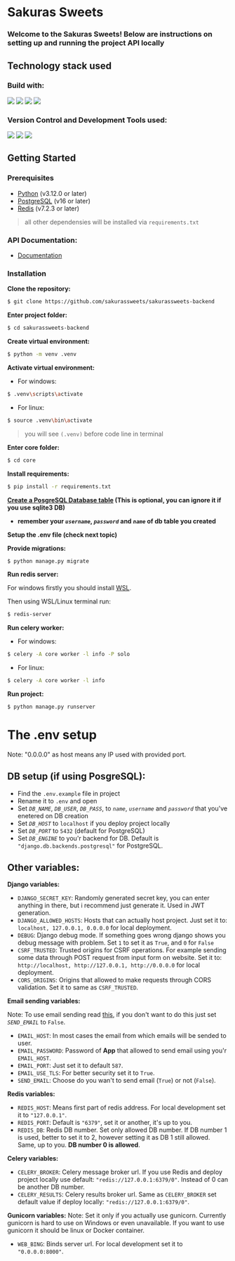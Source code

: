 # Sakuras Sweets

<h3>Welcome to the Sakuras Sweets! Below are instructions on setting up and running the project API locally</h3>

## Technology stack used

### Build with:

<img src="https://img.shields.io/badge/Python-244c6f?logo=python&logoColor=white&style=ShieldStyle" />
<img src="https://img.shields.io/badge/Django-0c4b33?logo=django&logoColor=white&style=ShieldStyle" />
<img src="https://img.shields.io/badge/Django%20Rest%20Framework-a30000?logo=django&logoColor=white&style=ShieldStyle" /> 
<img src="https://img.shields.io/badge/Docker-ffffff?logo=docker&logoColor=White&style=ShieldStyle" />

### Version Control and Development Tools used:

<img src="https://img.shields.io/badge/Git-DC4936?logo=git&logoColor=white&style=ShieldStyle" /> <img src="https://img.shields.io/badge/GitHub-1A1C1E?logo=github&logoColor=white&style=ShieldStyle" /> <img src="https://img.shields.io/badge/Visual Studio Code-0C72C5?logo=visual studio code&logoColor=white&style=ShieldStyle" />

## Getting Started

### Prerequisites

- [Python](https://www.python.org/) (v3.12.0 or later)
- [PostgreSQL](https://www.postgresql.org/) (v16 or later)
- [Redis](https://redis.io/) (v7.2.3 or later)

> all other dependensies will be installed via `requirements.txt`

### API Documentation:

- [Documentation](https://github.com/sakurassweets/sakurassweets-backend/docs)

### Installation

**Clone the repository:**

```bash
$ git clone https://github.com/sakurassweets/sakurassweets-backend
```

**Enter project folder:**

```bash
$ cd sakurassweets-backend
```

**Create virtual environment:**

```bash
$ python -m venv .venv
```

**Activate virtual environment:**

- For windows:

```bash
$ .venv\scripts\activate
```

- For linux:

```bash
$ source .venv\bin\activate
```

> you will see `(.venv)` before code line in terminal

**Enter core folder:**

```bash
$ cd core
```

**Install requirements:**

```bash
$ pip install -r requirements.txt
```

**[Create a PosgreSQL Database table](https://www.youtube.com/watch?v=oWsAYx2R9RI&ab_channel=Knowledge360) (This is optional, you can ignore it if you use sqlite3 DB)**

- **remember your _`username`_, _`password`_ and _`name`_ of db table you created**

**Setup the .env file (check next topic)**

**Provide migrations:**

```bash
$ python manage.py migrate
```

**Run redis server:**

For windows firstly you should install [WSL](https://learn.microsoft.com/ru-ru/windows/wsl/install).

Then using WSL/Linux terminal run:

```bash
$ redis-server
```

**Run celery worker:**

- For windows:

```bash
$ celery -A core worker -l info -P solo
```

- For linux:

```bash
$ celery -A core worker -l info
```

**Run project:**

```bash
$ python manage.py runserver
```

# The .env setup

Note: "0.0.0.0" as host means any IP used with provided port.

## DB setup (if using PosgreSQL):

- Find the `.env.example` file in project
- Rename it to `.env` and open
- Set _`DB_NAME`_, _`DB_USER`_, _`DB_PASS`_, to _`name`_, _`username`_ and _`password`_ that you've enetered on DB creation
- Set _`DB_HOST`_ to `localhost` if you deploy project locally
- Set _`DB_PORT`_ to `5432` (default for PostgreSQL)
- Set _`DB_ENGINE`_ to you'r backend for DB. Default is `"django.db.backends.postgresql"` for PostgreSQL.

## Other variables:

**Django variables:**

- `DJANGO_SECRET_KEY`: Randomly generated secret key, you can enter anything in there, but i recommend just generate it. Used in JWT generation.
- `DJANGO_ALLOWED_HOSTS`: Hosts that can actually host project. Just set it to: `localhost, 127.0.0.1, 0.0.0.0` for local deployment.
- `DEBUG`: Django debug mode. If something goes wrong django shows you debug message with problem. Set `1` to set it as `True`, and `0` for `False`
- `CSRF_TRUSTED`: Trusted origins for CSRF operations. For example sending some data through POST request from input form on website. Set it to: `http://localhost, http://127.0.0.1, http://0.0.0.0` for local deployment.
- `CORS_ORIGINS`: Origins that allowed to make requests through CORS validation. Set it to same as `CSRF_TRUSTED`.

**Email sending variables:**

Note: To use email sending read [this](), if you don't want to do this just set _`SEND_EMAIL`_ to `False`.

- `EMAIL_HOST`: In most cases the email from which emails will be sended to user.
- `EMAIL_PASSWORD`: Password of **App** that allowed to send email using you'r `EMAIL_HOST`.
- `EMAIL_PORT`: Just set it to default `587`.
- `EMAIL_USE_TLS`: For better security set it to `True`.
- `SEND_EMAIL`: Choose do you wan't to send email (`True`) or not (`False`).

**Redis variables:**

- `REDIS_HOST`: Means first part of redis address. For local development set it to `"127.0.0.1"`.
- `REDIS_PORT`: Default is `"6379"`, set it or another, it's up to you.
- `REDIS_DB`: Redis DB number. Set only allowed DB number. If DB number 1 is used, better to set it to 2, however setting it as DB 1 still allowed. Same, up to you. **DB number 0 is allowed**.

**Celery variables:**

- `CELERY_BROKER`: Celery message broker url. If you use Redis and deploy project locally use default: `"redis://127.0.0.1:6379/0"`. Instead of 0 can be another DB number.
- `CELERY_RESULTS`: Celery results broker url. Same as `CELERY_BROKER` set default value if deploy locally: `"redis://127.0.0.1:6379/0"`.

**Gunicorn variables:**
Note: Set it only if you actually use gunicorn. Currently gunicorn is hard to use on Windows or even unavailable. If you want to use gunicorn it should be linux or Docker container.

- `WEB_BING`: Binds server url. For local development set it to `"0.0.0.0:8000"`.
